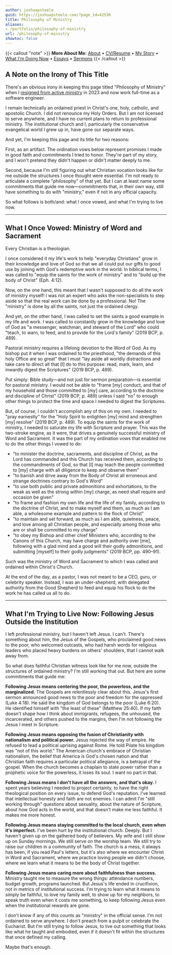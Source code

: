 ```yaml
---
author: joshuapsteele
guid: https://joshuapsteele.com/?page_id=42536
title: Philosophy of Ministry
aliases:
- /portfolio/philosophy-of-ministry
url: /philosophy-of-ministry
showtoc: false
---
```

{{< callout "note" >}}
**More About Me:** [About](/about) • [CV/Resume](/cv) • [My Story](/my-story) • [What I'm Doing Now](/now) • [Essays](/essays) • [Sermons](/sermons)
{{< /callout >}}

## A Note on the Irony of This Title

There's an obvious irony in keeping this page titled "Philosophy of Ministry" when I [resigned from active ministry](/im-resigning-from-ordained-ministry-in-the-anglican-church-in-north-america/) in 2023 and now work full-time as a software engineer.

I remain technically an ordained priest in Christ's one, holy, catholic, and apostolic Church. I did not renounce my Holy Orders. But I am not licensed to serve anywhere, and I have no current plans to return to professional ministry. The institutional church and I, particularly the conservative evangelical world I grew up in, have gone our separate ways.

And yet, I'm keeping this page and its title for two reasons:

First, as an artifact. The ordination vows below represent promises I made in good faith and commitments I tried to honor. They're part of my story, and I won't pretend they didn't happen or didn't matter deeply to me.

Second, because I'm still figuring out what Christian vocation looks like for me outside the structures I once thought were essential. I'm not ready to articulate a complete "philosophy" of that yet. But I can at least name some commitments that guide me now—commitments that, in their own way, still have something to do with "ministry," even if not in any official capacity.

So what follows is both/and: what I once vowed, and what I'm trying to live now.

---

## What I Once Vowed: Ministry of Word and Sacrament

Every Christian is a theologian.

I once considered it my life's work to help "everyday Christians" grow in their knowledge and love of God so that we all could put our gifts to good use by joining with God's redemptive work in the world. In biblical terms, I was called to "equip the saints for the work of ministry" and to "build up the body of Christ" (Eph. 4:12).

Now, on the one hand, this meant that I wasn't supposed to do all the work of ministry myself! I was not an expert who asks the non-specialists to step aside so that the real work can be done by a professional. No! The "ministry" is done by all the saints, not just the ordained clergy.

And yet, on the other hand, I was called to set the saints a good example in my life and work. I was called to constantly grow in the knowledge and love of God as "a messenger, watchman, and steward of the Lord" who could "teach, to warn, to feed, and to provide for the Lord's family" (2019 BCP, p. 489).

Pastoral ministry requires a lifelong devotion to the Word of God. As my bishop put it when I was ordained to the priesthood, "the demands of this holy Office are so great" that I must "lay aside all worldly distractions and take care to direct all that \[I\] do to this purpose: read, mark, learn, and inwardly digest the Scriptures" (2019 BCP, p. 489).

Put simply: Bible study—and not just for sermon preparation—is essential for pastoral ministry. I would not be able to "frame \[my\] conduct, and that of my household and those committed to \[my\] care, according to the doctrine and discipline of Christ" (2019 BCP, p. 489) unless I said "no" to enough other things to protect the time and space I needed to digest the Scriptures.

But, of course, I couldn't accomplish any of this on my own. I needed to "pray earnestly" for the "Holy Spirit to enlighten \[my\] mind and strengthen \[my\] resolve" (2019 BCP, p. 489). To equip the saints for the work of ministry, I needed to saturate my life with Scripture and prayer. This was the two-stroke engine, as it were, that drives a genuinely successful ministry of Word and Sacrament. It was the part of my ordination vows that enabled me to do the other things I vowed to do:

- "to minister the doctrine, sacraments, and discipline of Christ, as the Lord has commanded and this Church has received them, according to the commandments of God, so that \[I\] may teach the people committed to \[my\] charge with all diligence to keep and observe them"
- "to banish and drive away from the Body of Christ all erroneous and strange doctrines contrary to God's Word"
- "to use both public and private admonitions and exhortations, to the weak as well as the strong within \[my\] charge, as need shall require and occasion be given"
- "to frame and fashion my own life and the life of my family, according to the doctrine of Christ, and to make myself and them, as much as I am able, a wholesome example and pattern to the flock of Christ"
- "to maintain and set forward, as much as I am able, quietness, peace, and love among all Christian people, and especially among those who are or shall be committed to my charge"
- "to obey my Bishop and other chief Ministers who, according to the Canons of this Church, may have charge and authority over \[me\], following with a glad mind and a good will their godly admonitions, and submitting \[myself\] to their godly judgments" (2019 BCP, pp. 490–91).

Such was the ministry of Word and Sacrament to which I was called and ordained within Christ's Church.

At the end of the day, as a pastor, I was not meant to be a CEO, guru, or celebrity speaker. Instead, I was an under-shepherd, with delegated authority from the Good Shepherd to feed and equip his flock to do the work he has called us all to do.

---

## What I'm Trying to Live Now: Following Jesus Outside the Institution

I left professional ministry, but I haven't left Jesus. I can't. There's something about him, the Jesus of the Gospels, who proclaimed good news to the poor, who welcomed outcasts, who had harsh words for religious leaders who placed heavy burdens on others' shoulders, that I cannot walk away from.

So what does faithful Christian witness look like for me now, outside the structures of ordained ministry? I'm still working that out. But here are some commitments that guide me:

**Following Jesus means centering the poor, the powerless, and the marginalized.** The Gospels are relentlessly clear about this. Jesus's first sermon announced good news to the poor and freedom for the oppressed (Luke 4:18). He said the kingdom of God belongs to the poor (Luke 6:20). He identified himself with "the least of these" (Matthew 25:40). If my faith doesn't shape how I think about immigrants, refugees, the unhoused, the incarcerated, and others pushed to the margins, then I'm not following the Jesus I meet in Scripture.

**Following Jesus means opposing the fusion of Christianity with nationalism and political power.** Jesus rejected the way of empire. He refused to lead a political uprising against Rome. He told Pilate his kingdom was "not of this world." The American church's embrace of Christian nationalism, the belief that America is God's chosen nation and that Christian faith requires a particular political allegiance, is a betrayal of the gospel. When the church becomes a chaplain to state power rather than a prophetic voice for the powerless, it loses its soul. I want no part in that.

**Following Jesus means I don't have all the answers, and that's okay.** I spent years believing I needed to project certainty, to have the right theological position on every issue, to defend God's reputation. I've learned that intellectual honesty and faith are not enemies. I can admit I'm "still working through" questions about sexuality, about the nature of Scripture, about how God acts in the world, and that doesn't make me less faithful. It makes me more honest.

**Following Jesus means staying committed to the local church, even when it's imperfect.** I've been hurt by the institutional church. Deeply. But I haven't given up on the gathered body of believers. My wife and I still show up on Sunday mornings. We still serve on the worship team. We still try to raise our children in a community of faith. The church is a mess, it always has been, if you read Paul's letters, but it's also where we encounter Christ in Word and Sacrament, where we practice loving people we didn't choose, where we learn what it means to be the body of Christ together.

**Following Jesus means caring more about faithfulness than success.** Ministry taught me to measure the wrong things: attendance numbers, budget growth, programs launched. But Jesus's life ended in crucifixion, not in metrics of institutional success. I'm trying to learn what it means to simply be faithful, to love my family well, to show up for my neighbors, to speak truth even when it costs me something, to keep following Jesus even when the institutional rewards are gone.

I don't know if any of this counts as "ministry" in the official sense. I'm not ordained to serve anywhere. I don't preach from a pulpit or celebrate the Eucharist. But I'm still trying to follow Jesus, to live out something that looks like what he taught and embodied, even if it doesn't fit within the structures that once defined my calling.

Maybe that's enough.